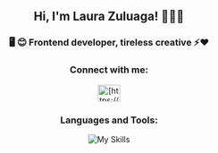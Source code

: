 <h2 align="center"> Hi, I'm Laura Zuluaga! 👋👩‍💻 </h2>
<h3 align="center">🖥 😊 Frontend developer, tireless creative ⚡❤️</h3>

<h3 align="center">Connect with me:</h3>
<section align="center">
<a href="https://www.linkedin.com/in/laura-vanessa-zuluaga-arango-69b942191" target="blank"><img align="center" src="https://raw.githubusercontent.com/rahuldkjain/github-profile-readme-generator/master/src/images/icons/Social/linked-in-alt.svg" alt="[https://www.linkedin.com/in/judare/](https://www.linkedin.com/in/laura-vanessa-zuluaga-arango-69b942191)" height="30" width="40" /></a>
</section> 

<h3 align="center">Languages and Tools:</h3>
<section align="center">
  
![My Skills](https://skillicons.dev/icons?i=js,vue,pinia,tailwindcss,react,sass,astro,vite,aws,figma,angular)
</section>
